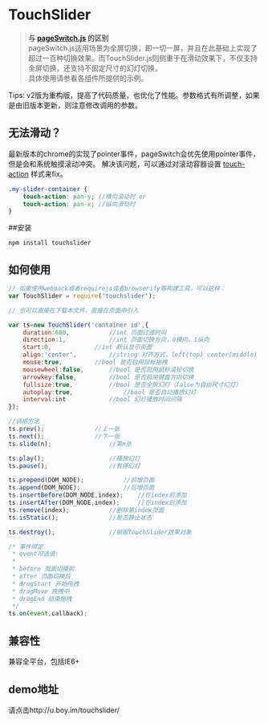 TouchSlider
===========
> **与 [pageSwitch.js](https://github.com/qiqiboy/pageSwitch) 的区别**  
pageSwitch.js适用场景为全屏切换，即一切一屏，并且在此基础上实现了超过一百种切换效果。而TouchSlider.js则侧重于在滑动效果下，不仅支持全屏切换，还支持不固定尺寸的幻灯切换。  
具体使用请参看各组件所提供的示例。

Tips: v2版为重构版，提高了代码质量，也优化了性能。参数格式有所调整，如果是由旧版本更新，则注意修改调用的参数。

## 无法滑动？

最新版本的chrome的实现了pointer事件，pageSwitch会优先使用pointer事件，但是会和系统触摸滚动冲突。
解决该问题，可以通过对滚动容器设置 [touch-action](https://developer.mozilla.org/en-US/docs/Web/CSS/touch-action) 样式来fix。
```scss
.my-slider-container {
    touch-action: pan-y; //横向滚动时 or
    touch-action: pan-x; //纵向滑动时
}
```
##安装

    npm install touchslider

## 如何使用
```javascript
// 如果使用webpack或者requirejs或者browserify等构建工具，可以这样：
var TouchSlider = require('touchslider');

// 也可以直接在下载本文件，直接在页面中引入

var ts=new TouchSlider('container id',{
	duration:600,			//int 页面过渡时间
	direction:1,			//int 页面切换方向，0横向，1纵向
	start:0,			//int 默认显示页面
	align:'center',			//string 对齐方式，left(top) center(middle) right(bottom)
	mouse:true,			//bool 是否启用鼠标拖拽
	mousewheel:false,		//bool 是否启用鼠标滚轮切换
	arrowkey:false,			//bool 是否启用键盘方向切换
	fullsize:true,			//bool 是否全屏幻灯（false为自由尺寸幻灯）
	autoplay:true,	    		//bool 是否自动播放幻灯
	interval:int			//bool 幻灯播放时间间隔
});

//调用方法
ts.prev(); 				//上一张
ts.next();				//下一张
ts.slide(n);				//第n张

ts.play();			    	//播放幻灯
ts.pause();		        	//暂停幻灯

ts.prepend(DOM_NODE);			//前增页面
ts.append(DOM_NODE);			//后增页面
ts.insertBefore(DOM_NODE,index);	//在index前添加
ts.insertAfter(DOM_NODE,index);		//在index后添加
ts.remove(index);			//删除第index页面
ts.isStatic();				//是否静止状态

ts.destroy();				//销毁TouchSlider效果对象

/* 事件绑定
 * event可选值:
 * 
 * before 页面切换前
 * after 页面切换后
 * dragStart 开始拖拽
 * dragMove 拖拽中
 * dragEnd 结束拖拽
 */
ts.on(event,callback);
````

## 兼容性
兼容全平台，包括IE6+

## demo地址
请点击http://u.boy.im/touchslider/

